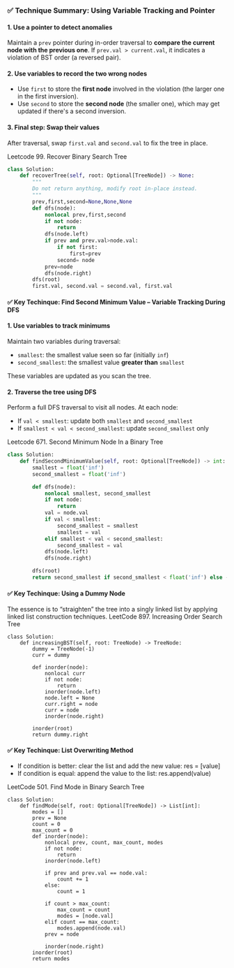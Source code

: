 ### ✅ Technique Summary: Using Variable Tracking and Pointer

#### 1. Use a pointer to detect anomalies
Maintain a `prev` pointer during in-order traversal to **compare the current node with the previous one**.
If `prev.val > current.val`, it indicates a violation of BST order (a reversed pair).
#### 2. Use variables to record the two wrong nodes
- Use `first` to store the **first node** involved in the violation (the larger one in the first inversion).
- Use `second` to store the **second node** (the smaller one), which may get updated if there's a second inversion.


####  3. Final step: Swap their values
After traversal, swap `first.val` and `second.val` to fix the tree in place.

Leetcode 99. Recover Binary Search Tree
```python
class Solution:
    def recoverTree(self, root: Optional[TreeNode]) -> None:
        """
        Do not return anything, modify root in-place instead.
        """
        prev,first,second=None,None,None
        def dfs(node):
            nonlocal prev,first,second
            if not node:
                return
            dfs(node.left)
            if prev and prev.val>node.val:
                if not first:
                    first=prev
                second= node
            prev=node
            dfs(node.right)
        dfs(root)
        first.val, second.val = second.val, first.val
```


#### ✅ Key Techinque: Find Second Minimum Value – Variable Tracking During DFS

#### 1. Use variables to track minimums
Maintain two variables during traversal:
- `smallest`: the smallest value seen so far (initially `inf`)
- `second_smallest`: the smallest value **greater than** `smallest`

These variables are updated as you scan the tree.

#### 2. Traverse the tree using DFS
Perform a full DFS traversal to visit all nodes.
At each node:
- If `val < smallest`: update both `smallest` and `second_smallest`
- If `smallest < val < second_smallest`: update `second_smallest` only

Leetcode 671. Second Minimum Node In a Binary Tree
```python
class Solution:
    def findSecondMinimumValue(self, root: Optional[TreeNode]) -> int:
        smallest = float('inf')
        second_smallest = float('inf')

        def dfs(node):
            nonlocal smallest, second_smallest
            if not node:
                return
            val = node.val
            if val < smallest:
                second_smallest = smallest
                smallest = val
            elif smallest < val < second_smallest:
                second_smallest = val
            dfs(node.left)
            dfs(node.right)

        dfs(root)
        return second_smallest if second_smallest < float('inf') else -1
```
#### ✅ Key Techinque: Using a Dummy Node
The essence is to “straighten” the tree into a singly linked list by applying linked list construction techniques.
LeetCode 897. Increasing Order Search Tree
```
class Solution:
    def increasingBST(self, root: TreeNode) -> TreeNode:
        dummy = TreeNode(-1)
        curr = dummy

        def inorder(node):
            nonlocal curr
            if not node:
                return
            inorder(node.left)
            node.left = None
            curr.right = node
            curr = node
            inorder(node.right)

        inorder(root)
        return dummy.right
```
#### ✅ Key Techinque: List Overwriting Method
- If condition is better: clear the list and add the new value: res = [value]
- If condition is equal: append the value to the list:
res.append(value)

LeetCode 501. Find Mode in Binary Search Tree
```
class Solution:
    def findMode(self, root: Optional[TreeNode]) -> List[int]:
        modes = []
        prev = None
        count = 0
        max_count = 0
        def inorder(node):
            nonlocal prev, count, max_count, modes
            if not node:
                return
            inorder(node.left)

            if prev and prev.val == node.val:
                count += 1
            else:
                count = 1

            if count > max_count:
                max_count = count
                modes = [node.val]
            elif count == max_count:
                modes.append(node.val)
            prev = node

            inorder(node.right)
        inorder(root)
        return modes
```
